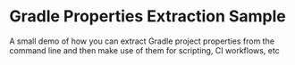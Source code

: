 # Gradle Properties Extraction Sample

A small demo of how you can extract Gradle project properties from the command line and then make use of them for scripting, CI workflows, etc
